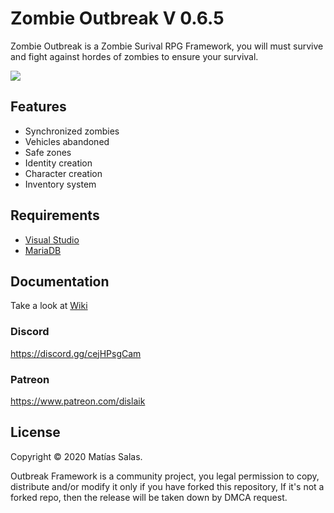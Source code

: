 # Zombie Outbreak V 0.6.5
Zombie Outbreak is a Zombie Surival RPG Framework, you will must survive and fight against hordes of zombies to ensure your survival.

![](https://i.imgur.com/sE2NCpr.png)

## Features
- Synchronized zombies
- Vehicles abandoned
- Safe zones
- Identity creation
- Character creation
- Inventory system

## Requirements
- [Visual Studio](https://visualstudio.microsoft.com/es/vs/)
- [MariaDB](https://downloads.mariadb.org/)

## Documentation
Take a look at [Wiki](https://github.com/Dislaik/outbreak/wiki)

### Discord
https://discord.gg/cejHPsgCam

### Patreon
https://www.patreon.com/dislaik

## License
Copyright © 2020 Matías Salas.

Outbreak Framework is a community project, you legal permission to copy, distribute and/or modify it only if you have forked this repository, If it's not a forked repo, then the release will be taken down by DMCA request.
